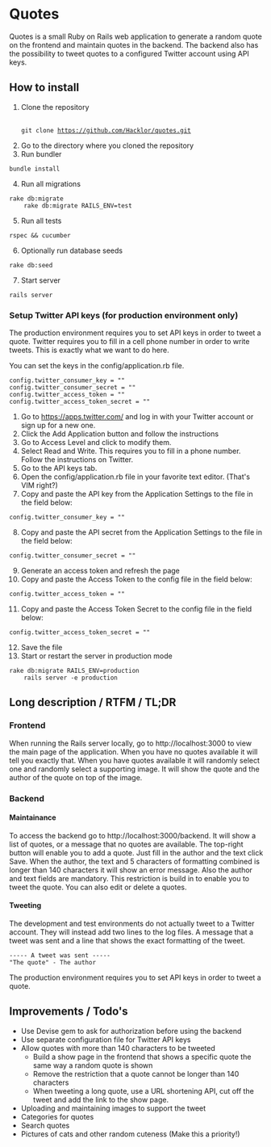 Quotes
======

Quotes is a small Ruby on Rails web application to generate a random quote on
the frontend and maintain quotes in the backend. The backend also has the
possibility to tweet quotes to a configured Twitter account using API keys.

How to install
-----
1. Clone the repository
    <br/><br/><pre><code>git clone https://github.com/Hacklor/quotes.git <source dir></code></pre>
2. Go to the directory where you cloned the repository
3. Run bundler
<pre><code>bundle install</code></pre>
4. Run all migrations
<pre><code>rake db:migrate
    rake db:migrate RAILS_ENV=test</code></pre>
5. Run all tests
<pre><code>rspec && cucumber</code></pre>
6. Optionally run database seeds
<pre><code>rake db:seed</code></pre>
7. Start server
<pre><code>rails server</code></pre>

### Setup Twitter API keys (for production environment only)
The production environment requires you to set API keys in order to tweet a
quote. Twitter requires you to fill in a cell phone number in order to write
tweets. This is exactly what we want to do here.

You can set the keys in the config/application.rb file.

    config.twitter_consumer_key = ""
    config.twitter_consumer_secret = ""
    config.twitter_access_token = ""
    config.twitter_access_token_secret = ""

1. Go to https://apps.twitter.com/ and log in with your Twitter account or sign
   up for a new one.
2. Click the Add Application button and follow the instructions
3. Go to Access Level and click to modify them.
4. Select Read and Write. This requires you to fill in a phone number. Follow
   the instructions on Twitter.
5. Go to the API keys tab.
6. Open the config/application.rb file in your favorite text editor. (That's VIM
   right?)
7. Copy and paste the API key from the Application Settings to the file in the
   field below:
<pre><code>config.twitter_consumer_key = "<your API key>"</code></pre>
8. Copy and paste the API secret from the Application Settings to the file in
   the field below:
<pre><code>config.twitter_consumer_secret = "<your API secret>"</code></pre>
9. Generate an access token and refresh the page
10. Copy and paste the Access Token to the config file in the field below:
<pre><code>config.twitter_access_token = "<your Access Token>"</code></pre>
11. Copy and paste the Access Token Secret to the config file in the field
    below:
<pre><code>config.twitter_access_token_secret = "<your Access Token Secret>"</code></pre>
12. Save the file
13. Start or restart the server in production mode
<pre><code>rake db:migrate RAILS_ENV=production
    rails server -e production</code></pre>


Long description / RTFM / TL;DR
-----
### Frontend
When running the Rails server locally, go to http://localhost:3000 to view the
main page of the application. When you have no quotes available it will tell you
exactly that. When you have quotes available it will randomly select one and
randomly select a supporting image. It will show the quote and the author of the
quote on top of the image.

### Backend

#### Maintainance
To access the backend go to http://localhost:3000/backend. It will show a list
of quotes, or a message that no quotes are available. The top-right button will
enable you to add a quote. Just fill in the author and the text click Save. When
the author, the text and 5 characters of formatting combined is longer than 140
characters it will show an error message. Also the author and text fields are
mandatory. This restriction is build in to enable you to tweet the quote. You
can also edit or delete a quotes.


#### Tweeting
The development and test environments do not actually tweet to a Twitter
account. They will instead add two lines to the log files. A message that a
tweet was sent and a line that shows the exact formatting of the tweet.
<pre><code>----- A tweet was sent -----
"The quote" - The author</code></pre>

The production environment requires you to set API keys in order to tweet a
quote.

Improvements / Todo's
------
- Use Devise gem to ask for authorization before using the backend
- Use separate configuration file for Twitter API keys
- Allow quotes with more than 140 characters to be tweeted
  * Build a show page in the frontend that shows a specific quote the same way a
  random quote is shown
  * Remove the restriction that a quote cannot be longer than 140 characters
  * When tweeting a long quote, use a URL shortening API, cut off the tweet and
  add the link to the show page.
- Uploading and maintaining images to support the tweet
- Categories for quotes
- Search quotes
- Pictures of cats and other random cuteness (Make this a priority!)
